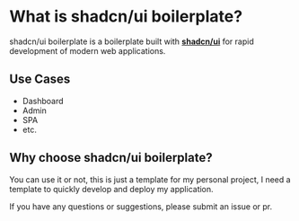 # What is shadcn/ui boilerplate?

shadcn/ui boilerplate is a boilerplate built with [**shadcn/ui**](https://github.com/shadcn-ui/ui) for rapid development of modern web applications.

## Use Cases

- Dashboard
- Admin
- SPA
- etc.

## Why choose shadcn/ui boilerplate?

You can use it or not, this is just a template for my personal project, I need a template to quickly develop and deploy my application.

If you have any questions or suggestions, please submit an issue or pr.

